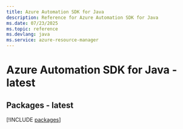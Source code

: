 ```yaml
---
title: Azure Automation SDK for Java
description: Reference for Azure Automation SDK for Java
ms.date: 07/23/2025
ms.topic: reference
ms.devlang: java
ms.service: azure-resource-manager
---
```

# Azure Automation SDK for Java - latest
## Packages - latest
[!INCLUDE [packages](automation-index.md)]